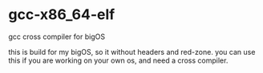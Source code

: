 # gcc-x86_64-elf
gcc cross compiler for bigOS

this is build for my bigOS, so it without headers and red-zone.
you can use this if you are working on your own os, and need a cross compiler.
